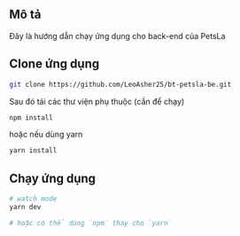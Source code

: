 ## Mô tả

Đây là hướng dẫn chạy ứng dụng cho back-end của PetsLa

## Clone ứng dụng

```bash
git clone https://github.com/LeoAsher25/bt-petsla-be.git
```

Sau đó tải các thư viện phụ thuộc (cần để chạy)

```bash
npm install
```

hoặc nếu dùng yarn

```bash
yarn install
```

## Chạy ứng dụng

```bash
# watch mode
yarn dev

# hoặc có thể dùng `npm` thay cho `yarn`
```
